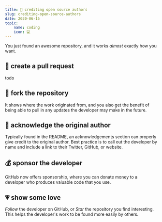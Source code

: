 ```yaml
---
title: 🤩 crediting open source authors
slug: crediting-open-source-authors
date: 2020-06-15
topic:
    name: coding
    icon: 💻
---
```


You just found an awesome repository, and it works _almost_ exactly how you want.

## 🚥 create a pull request

todo

## 🍴 fork the repository

It shows where the work originated from, and you also get the benefit of being able to pull in any updates the developer may make in the future.

## 🎉 acknowledge the original author

Typically found in the README, an acknowledgements section can properly give credit to the original author. Best practice is to call out the developer by name and include a link to their Twitter, GitHub, or website.

## 💰 sponsor the developer

GitHub now offers sponsorship, where you can donate money to a developer who produces valuable code that you use.

## 💗 show some love

_Follow_ the developer on GitHub, or _Star_ the repository you find interesting. This helps the developer's work to be found more easily by others.
